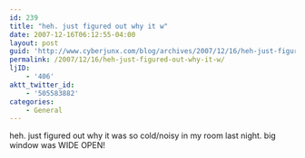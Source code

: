 ```yaml
---
id: 239
title: "heh. just figured out why it w"
date: 2007-12-16T06:12:55-04:00
layout: post
guid: 'http://www.cyberjunx.com/blog/archives/2007/12/16/heh-just-figured-out-why-it-w/'
permalink: /2007/12/16/heh-just-figured-out-why-it-w/
ljID:
    - '406'
aktt_twitter_id:
    - '505583882'
categories:
    - General
---
```


heh. just figured out why it was so cold/noisy in my room last night. big window was WIDE OPEN!